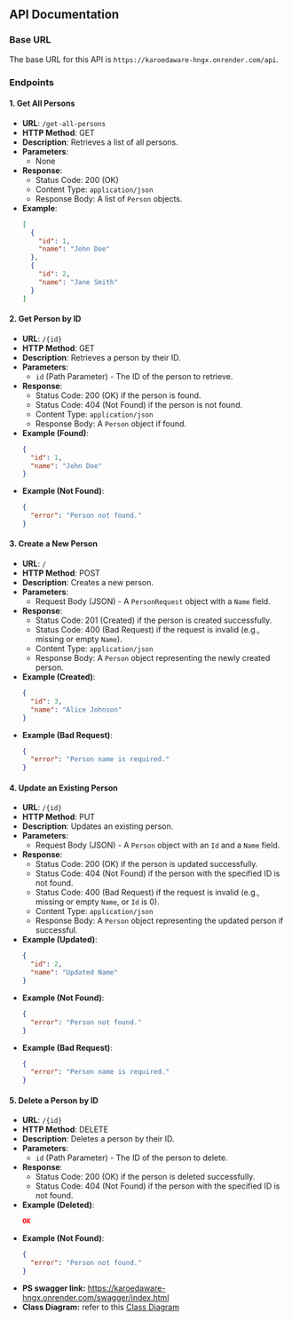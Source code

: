 ## API Documentation

### Base URL

The base URL for this API is `https://karoedaware-hngx.onrender.com/api`.

### Endpoints

#### 1. Get All Persons

- **URL**: `/get-all-persons`
- **HTTP Method**: GET
- **Description**: Retrieves a list of all persons.
- **Parameters**:
  - None
- **Response**:
  - Status Code: 200 (OK)
  - Content Type: `application/json`
  - Response Body: A list of `Person` objects.
- **Example**:
  ```json
  [
    {
      "id": 1,
      "name": "John Doe"
    },
    {
      "id": 2,
      "name": "Jane Smith"
    }
  ]
  ```

#### 2. Get Person by ID

- **URL**: `/{id}`
- **HTTP Method**: GET
- **Description**: Retrieves a person by their ID.
- **Parameters**:
  - `id` (Path Parameter) - The ID of the person to retrieve.
- **Response**:
  - Status Code: 200 (OK) if the person is found.
  - Status Code: 404 (Not Found) if the person is not found.
  - Content Type: `application/json`
  - Response Body: A `Person` object if found.
- **Example (Found)**:
  ```json
  {
    "id": 1,
    "name": "John Doe"
  }
  ```
- **Example (Not Found)**:
  ```json
  {
    "error": "Person not found."
  }
  ```

#### 3. Create a New Person

- **URL**: `/`
- **HTTP Method**: POST
- **Description**: Creates a new person.
- **Parameters**:
  - Request Body (JSON) - A `PersonRequest` object with a `Name` field.
- **Response**:
  - Status Code: 201 (Created) if the person is created successfully.
  - Status Code: 400 (Bad Request) if the request is invalid (e.g., missing or empty `Name`).
  - Content Type: `application/json`
  - Response Body: A `Person` object representing the newly created person.
- **Example (Created)**:
  ```json
  {
    "id": 3,
    "name": "Alice Johnson"
  }
  ```
- **Example (Bad Request)**:
  ```json
  {
    "error": "Person name is required."
  }
  ```

#### 4. Update an Existing Person

- **URL**: `/{id}`
- **HTTP Method**: PUT
- **Description**: Updates an existing person.
- **Parameters**:
  - Request Body (JSON) - A `Person` object with an `Id` and a `Name` field.
- **Response**:
  - Status Code: 200 (OK) if the person is updated successfully.
  - Status Code: 404 (Not Found) if the person with the specified ID is not found.
  - Status Code: 400 (Bad Request) if the request is invalid (e.g., missing or empty `Name`, or `Id` is 0).
  - Content Type: `application/json`
  - Response Body: A `Person` object representing the updated person if successful.
- **Example (Updated)**:
  ```json
  {
    "id": 2,
    "name": "Updated Name"
  }
  ```
- **Example (Not Found)**:
  ```json
  {
    "error": "Person not found."
  }
  ```
- **Example (Bad Request)**:
  ```json
  {
    "error": "Person name is required."
  }
  ```

#### 5. Delete a Person by ID

- **URL**: `/{id}`
- **HTTP Method**: DELETE
- **Description**: Deletes a person by their ID.
- **Parameters**:
  - `id` (Path Parameter) - The ID of the person to delete.
- **Response**:
  - Status Code: 200 (OK) if the person is deleted successfully.
  - Status Code: 404 (Not Found) if the person with the specified ID is not found.
- **Example (Deleted)**:
  ```json
  OK
  ```
- **Example (Not Found)**:
  ```json
  {
    "error": "Person not found."
  }
  ```
- **PS swagger link:** https://karoedaware-hngx.onrender.com/swagger/index.html
- **Class Diagram:** refer to this [Class Diagram ](HNGxClassDiagram.png)
